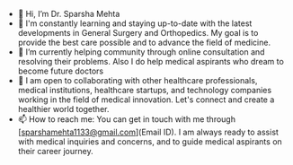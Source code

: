 - 👋 Hi, I’m Dr. Sparsha Mehta
- 🔬 I'm constantly learning and staying up-to-date with the latest developments in General Surgery and Orthopedics. My goal is to provide the best care possible and to advance the field of medicine.
- 🌱 I’m currently helping community through online consultation and resolving their problems. Also I do help medical aspirants who dream to become future doctors
- 💼 I am open to collaborating with other healthcare professionals, medical institutions, healthcare startups, and technology companies working in the field of medical innovation. Let's connect and create a healthier world together.
- 📫 How to reach me: You can get in touch with me through [sparshamehta1133@gmail.com](Email ID). I am always ready to assist with medical inquiries and concerns, and to guide medical aspirants on their career journey.

<!---
Sparsha-mehta/Sparsha-mehta is a ✨ special ✨ repository because its `README.md` (this file) appears on your GitHub profile.
You can click the Preview link to take a look at your changes.
--->
